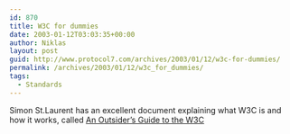 ```yaml
---
id: 870
title: W3C for dummies
date: 2003-01-12T03:03:35+00:00
author: Niklas
layout: post
guid: http://www.protocol7.com/archives/2003/01/12/w3c-for-dummies/
permalink: /archives/2003/01/12/w3c_for_dummies/
tags:
  - Standards
---
```

<div class='microid-1e2effd2dee80da636894948a573b4a8a0013b4e'>
  <p>
    Simon St.Laurent has an excellent document explaining what W3C is and how it works, called <a href="http://simonstl.com/articles/civilw3c.htm">An Outsider&#8217;s Guide to the W3C</a>
  </p>
</div>